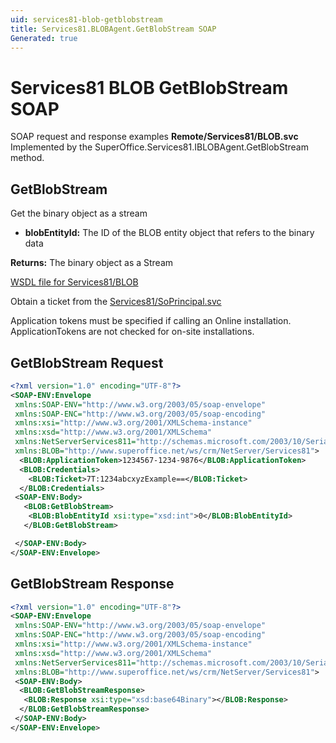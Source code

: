 ```yaml
---
uid: services81-blob-getblobstream
title: Services81.BLOBAgent.GetBlobStream SOAP
Generated: true
---
```


# Services81 BLOB GetBlobStream SOAP

SOAP request and response examples **Remote/Services81/BLOB.svc**
Implemented by the <see cref="M:SuperOffice.Services81.IBLOBAgent.GetBlobStream">SuperOffice.Services81.IBLOBAgent.GetBlobStream</see> method.

## GetBlobStream

Get the binary object as a stream

* **blobEntityId:** The ID of the BLOB entity object that refers to the binary data

**Returns:** The binary object as a Stream


[WSDL file for Services81/BLOB](../Services81-BLOB.md)

Obtain a ticket from the [Services81/SoPrincipal.svc](../SoPrincipal/index.md)

Application tokens must be specified if calling an Online installation. ApplicationTokens are not checked for on-site installations.

## GetBlobStream Request

```xml
<?xml version="1.0" encoding="UTF-8"?>
<SOAP-ENV:Envelope
 xmlns:SOAP-ENV="http://www.w3.org/2003/05/soap-envelope"
 xmlns:SOAP-ENC="http://www.w3.org/2003/05/soap-encoding"
 xmlns:xsi="http://www.w3.org/2001/XMLSchema-instance"
 xmlns:xsd="http://www.w3.org/2001/XMLSchema"
 xmlns:NetServerServices811="http://schemas.microsoft.com/2003/10/Serialization/"
 xmlns:BLOB="http://www.superoffice.net/ws/crm/NetServer/Services81">
  <BLOB:ApplicationToken>1234567-1234-9876</BLOB:ApplicationToken>
  <BLOB:Credentials>
    <BLOB:Ticket>7T:1234abcxyzExample==</BLOB:Ticket>
  </BLOB:Credentials>
 <SOAP-ENV:Body>
   <BLOB:GetBlobStream>
    <BLOB:BlobEntityId xsi:type="xsd:int">0</BLOB:BlobEntityId>
   </BLOB:GetBlobStream>

 </SOAP-ENV:Body>
</SOAP-ENV:Envelope>

```


## GetBlobStream Response

```xml
<?xml version="1.0" encoding="UTF-8"?>
<SOAP-ENV:Envelope
 xmlns:SOAP-ENV="http://www.w3.org/2003/05/soap-envelope"
 xmlns:SOAP-ENC="http://www.w3.org/2003/05/soap-encoding"
 xmlns:xsi="http://www.w3.org/2001/XMLSchema-instance"
 xmlns:xsd="http://www.w3.org/2001/XMLSchema"
 xmlns:NetServerServices811="http://schemas.microsoft.com/2003/10/Serialization/"
 xmlns:BLOB="http://www.superoffice.net/ws/crm/NetServer/Services81">
 <SOAP-ENV:Body>
  <BLOB:GetBlobStreamResponse>
   <BLOB:Response xsi:type="xsd:base64Binary"></BLOB:Response>
  </BLOB:GetBlobStreamResponse>
 </SOAP-ENV:Body>
</SOAP-ENV:Envelope>

```

